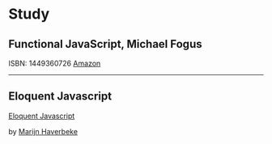 # Study

## Functional JavaScript, Michael Fogus

ISBN: 1449360726
[Amazon](https://www.amazon.com/Functional-JavaScript-Introducing-Programming-Underscore-js/dp/1449360726/ref=asap_bc?ie=UTF8)

---

## Eloquent Javascript

[Eloquent Javascript](https://eloquentjavascript.net/)

by [Marijn Haverbeke](https://marijnhaverbeke.nl/)